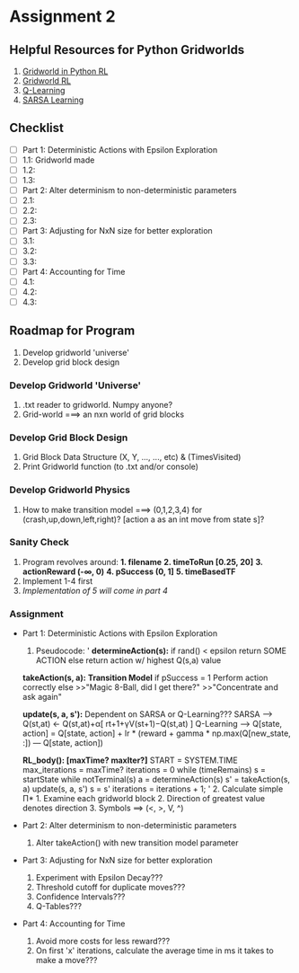 # **Assignment 2**
## Helpful Resources for Python Gridworlds
1. [Gridworld in Python RL](https://realdiganta.medium.com/coding-the-gridworld-example-from-deepminds-reinforcement-learning-course-in-python-17d74335fcbc)
2. [Gridworld RL](https://towardsdatascience.com/reinforcement-learning-implement-grid-world-from-scratch-c5963765ebff) 
3. [Q-Learning](https://towardsdatascience.com/simple-reinforcement-learning-q-learning-fcddc4b6fe56)
4. [SARSA Learning](https://www.geeksforgeeks.org/sarsa-reinforcement-learning/)
## **Checklist**
- [ ] Part 1: Deterministic Actions with Epsilon Exploration
- [ ] 1.1: Gridworld made
- [ ] 1.2:  
- [ ] 1.3:  
- [ ] Part 2: Alter determinism to non-deterministic parameters
- [ ] 2.1: 
- [ ] 2.2:  
- [ ] 2.3:  
- [ ] Part 3: Adjusting for NxN size for better exploration
- [ ] 3.1: 
- [ ] 3.2:  
- [ ] 3.3:  
- [ ] Part 4: Accounting for Time
- [ ] 4.1: 
- [ ] 4.2:  
- [ ] 4.3:  

## Roadmap for Program
1. Develop gridworld 'universe'
2. Develop grid block design
### Develop Gridworld 'Universe'
1. .txt reader to gridworld. Numpy anyone?
2. Grid-world ===> an nxn world of grid blocks
### Develop Grid Block Design
1. Grid Block Data Structure (X, Y, ..., ..., etc) & (TimesVisited)
2. Print Gridworld function (to .txt and/or console)
### Develop Gridworld Physics
1. How to make transition model ===> (0,1,2,3,4) for (crash,up,down,left,right)? [action a as an int move from state s]?
### Sanity Check
1. Program revolves around:
    **1. filename** 
    **2. timeToRun [0.25, 20]**
    **3. actionReward (-∞, 0)**
    **4. pSuccess (0, 1]**
    **5. timeBasedTF**
2. Implement 1-4 first
3. *Implementation of 5 will come in part 4*
### Assignment
- Part 1: Deterministic Actions with Epsilon Exploration
    1. Pseudocode:
    '
    **determineAction(s):**
        if rand() < epsilon
            return SOME ACTION
        else 
            return action w/ highest Q(s,a) value
    
    **takeAction(s, a):**
        **Transition Model**
        if pSuccess = 1
            Perform action correctly
        else 
            >>"Magic 8-Ball, did I get there?" 
            >>"Concentrate and ask again"

    **update(s, a, s'):**
        Dependent on SARSA or Q-Learning???
        SARSA --> Q(st,at) ← Q(st,at)+α[ rt+1+γV(st+1)−Q(st,at) ]
        Q-Learning --> Q[state, action] = Q[state, action] + lr * (reward + gamma * np.max(Q[new_state, :]) — Q[state, action])

    **RL_body(): [maxTime? maxIter?]**
        START = SYSTEM.TIME
        max_iterations = maxTime?
        iterations = 0
        while (timeRemains)
            s = startState
            while notTerminal(s)
                a = determineAction(s)
                s' = takeAction(s, a)
                update(s, a, s')
                s = s'
                iterations = iterations + 1;
    '
    2. Calculate simple Π* 
        1. Examine each gridworld block
        2. Direction of greatest value denotes direction
        3. Symbols ==> (<, >, V, ^)
- Part 2: Alter determinism to non-deterministic parameters
    1. Alter takeAction() with new transition model parameter 
- Part 3: Adjusting for NxN size for better exploration
    1. Experiment with Epsilon Decay???
    2. Threshold cutoff for duplicate moves???
    3. Confidence Intervals???
    4. Q-Tables???
- Part 4: Accounting for Time
    1. Avoid more costs for less reward???
    2. On first 'x' iterations, calculate the average time in ms it takes to make a move???